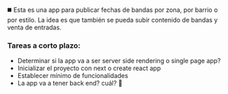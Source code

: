 ◼️ Esta es una app para publicar fechas de bandas por zona, por barrio o por estilo.
La idea es que también se pueda subir contenido de bandas y venta de entradas.


### Tareas a corto plazo:
- Determinar si la app va a ser server side rendering o single page app?
- Inicializar el proyecto con next o create react app
- Establecer mínimo de funcionalidades
- La app va a tener back end? cuál?
🤘